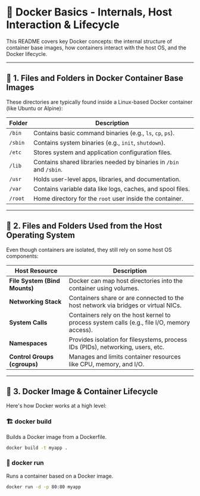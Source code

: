 # 🐳 Docker Basics - Internals, Host Interaction & Lifecycle

This README covers key Docker concepts: the internal structure of container base images, how containers interact with the host OS, and the Docker lifecycle.

---

## 📁 1. Files and Folders in Docker Container Base Images

These directories are typically found inside a Linux-based Docker container (like Ubuntu or Alpine):

| Folder | Description |
|--------|-------------|
| `/bin`  | Contains basic command binaries (e.g., `ls`, `cp`, `ps`). |
| `/sbin` | Contains system binaries (e.g., `init`, `shutdown`). |
| `/etc`  | Stores system and application configuration files. |
| `/lib`  | Contains shared libraries needed by binaries in `/bin` and `/sbin`. |
| `/usr`  | Holds user-level apps, libraries, and documentation. |
| `/var`  | Contains variable data like logs, caches, and spool files. |
| `/root` | Home directory for the `root` user inside the container. |

---

## 🧩 2. Files and Folders Used from the Host Operating System

Even though containers are isolated, they still rely on some host OS components:

| Host Resource | Description |
|---------------|-------------|
| **File System (Bind Mounts)** | Docker can map host directories into the container using volumes. |
| **Networking Stack** | Containers share or are connected to the host network via bridges or virtual NICs. |
| **System Calls** | Containers rely on the host kernel to process system calls (e.g., file I/O, memory access). |
| **Namespaces** | Provides isolation for filesystems, process IDs (PIDs), networking, users, etc. |
| **Control Groups (cgroups)** | Manages and limits container resources like CPU, memory, and I/O. |

---

## 🔁 3. Docker Image & Container Lifecycle

Here's how Docker works at a high level:

### 🏗️ docker build
Builds a Docker image from a Dockerfile.

```bash
docker build -t myapp .
```

### 🚀 docker run
Runs a container based on a Docker image.
```bash
docker run -d -p 80:80 myapp
```

